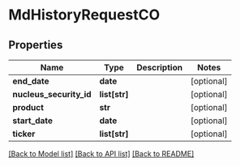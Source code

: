 # MdHistoryRequestCO

## Properties
Name | Type | Description | Notes
------------ | ------------- | ------------- | -------------
**end_date** | **date** |  | [optional] 
**nucleus_security_id** | **list[str]** |  | [optional] 
**product** | **str** |  | [optional] 
**start_date** | **date** |  | [optional] 
**ticker** | **list[str]** |  | [optional] 

[[Back to Model list]](../README.md#documentation-for-models) [[Back to API list]](../README.md#documentation-for-api-endpoints) [[Back to README]](../README.md)


